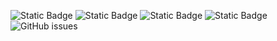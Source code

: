 ![Static Badge](https://img.shields.io/badge/blacklists-60-000000) ![Static Badge](https://img.shields.io/badge/blacklisted-2427917-cc0000) ![Static Badge](https://img.shields.io/badge/whitelisted-2244-00CC00) ![Static Badge](https://img.shields.io/badge/streaming_blacklist-28107-000000) ![GitHub issues](https://img.shields.io/github/issues/fabriziosalmi/blacklists)
